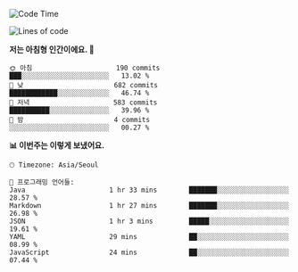 
<!--START_SECTION:waka-->
![Code Time](http://img.shields.io/badge/Code%20Time-576%20hrs%2029%20mins-blue)

![Lines of code](https://img.shields.io/badge/%EC%A0%80%EB%8A%94%20%EC%97%AC%ED%83%9C%EA%B9%8C%EC%A7%80%20-2.8%20million%20%EC%A4%84%EC%9D%98%20%EC%BD%94%EB%93%9C%EB%A5%BC%20%EC%9E%91%EC%84%B1%ED%96%88%EC%96%B4%EC%9A%94.-blue)

**저는 아침형 인간이에요. 🐤** 

```text
🌞 아침                     190 commits         ███░░░░░░░░░░░░░░░░░░░░░░   13.02 % 
🌆 낮　                     682 commits         ████████████░░░░░░░░░░░░░   46.74 % 
🌃 저녁                     583 commits         ██████████░░░░░░░░░░░░░░░   39.96 % 
🌙 밤　                     4 commits           ░░░░░░░░░░░░░░░░░░░░░░░░░   00.27 % 
```

**📊 이번주는 이렇게 보냈어요.** 

```text
🕑︎ Timezone: Asia/Seoul

💬 프로그래밍 언어들: 
Java                     1 hr 33 mins        ███████░░░░░░░░░░░░░░░░░░   28.57 % 
Markdown                 1 hr 27 mins        ███████░░░░░░░░░░░░░░░░░░   26.98 % 
JSON                     1 hr 3 mins         █████░░░░░░░░░░░░░░░░░░░░   19.61 % 
YAML                     29 mins             ██░░░░░░░░░░░░░░░░░░░░░░░   08.99 % 
JavaScript               24 mins             ██░░░░░░░░░░░░░░░░░░░░░░░   07.44 % 
```

<!--END_SECTION:waka-->
